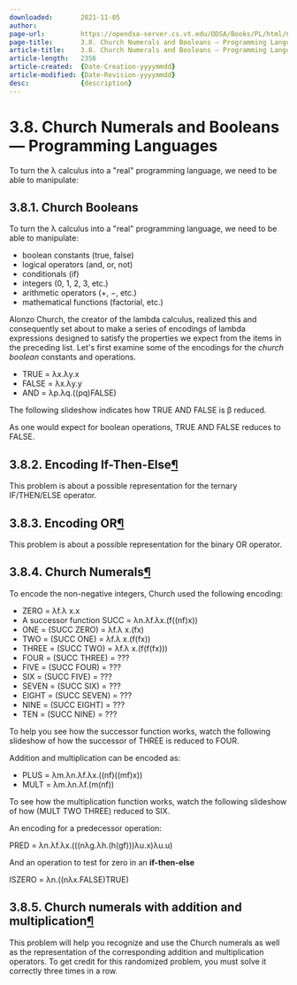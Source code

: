```yaml
---
downloaded:       2021-11-05
author:           
page-url:         https://opendsa-server.cs.vt.edu/ODSA/Books/PL/html/ChurchNumerals.html
page-title:       3.8. Church Numerals and Booleans — Programming Languages
article-title:    3.8. Church Numerals and Booleans — Programming Languages
article-length:   2356
article-created:  {Date-Creation-yyyymmdd}
article-modified: {Date-Revision-yyyymmdd}
desc:             {description}
---
```

# 3.8. Church Numerals and Booleans — Programming Languages

To turn the  λ calculus into a "real" programming language, we
need to be able to manipulate:
## 3.8.1. Church Booleans


To turn the λ calculus into a "real" programming language, we need to be able to manipulate:

-   boolean constants (true, false)
-   logical operators (and, or, not)
-   conditionals (if)
-   integers (0, 1, 2, 3, etc.)
-   arithmetic operators (+, −, etc.)
-   mathematical functions (factorial, etc.)

Alonzo Church, the creator of the lambda calculus, realized this and consequently set about to make a series of encodings of lambda expressions designed to satisfy the properties we expect from the items in the preceding list. Let's first examine some of the encodings for the *church boolean* constants and operations.

-   TRUE = λx.λy.x
-   FALSE = λx.λy.y
-   AND = λp.λq.((pq)FALSE)

The following slideshow indicates how TRUE AND FALSE is β reduced.

As one would expect for boolean operations, TRUE AND FALSE reduces to FALSE.

## 3.8.2. Encoding If-Then-Else[¶][2]

This problem is about a possible representation for the ternary IF/THEN/ELSE operator.

## 3.8.3. Encoding OR[¶][3]

This problem is about a possible representation for the binary OR operator.

## 3.8.4. Church Numerals[¶][4]

To encode the non-negative integers, Church used the following encoding:

-   ZERO = λf.λ x.x
-   A successor function SUCC = λn.λf.λx.(f((nf)x))
-   ONE = (SUCC ZERO) = λf.λ x.(fx)
-   TWO = (SUCC ONE) = λf.λ x.(f(fx))
-   THREE = (SUCC TWO) = λf.λ x.(f(f(fx)))
-   FOUR = (SUCC THREE) = ???
-   FIVE = (SUCC FOUR) = ???
-   SIX = (SUCC FIVE) = ???
-   SEVEN = (SUCC SIX) = ???
-   EIGHT = (SUCC SEVEN) = ???
-   NINE = (SUCC EIGHT) = ???
-   TEN = (SUCC NINE) = ???

To help you see how the successor function works, watch the following slideshow of how the successor of THREE is reduced to FOUR.

Addition and multiplication can be encoded as:

-   PLUS = λm.λn.λf.λx.((nf)((mf)x))
-   MULT = λm.λn.λf.(m(nf))

To see how the multiplication function works, watch the following slideshow of how (MULT TWO THREE) reduced to SIX.

An encoding for a predecessor operation:

PRED = λn.λf.λx.(((nλg.λh.(h(gf)))λu.x)λu.u)

And an operation to test for zero in an __if-then-else__

ISZERO = λn.((nλx.FALSE)TRUE)

## 3.8.5. Church numerals with addition and multiplication[¶][5]

This problem will help you recognize and use the Church numerals as well as the representation of the corresponding addition and multiplication operators. To get credit for this randomized problem, you must solve it correctly three times in a row.

[1]: https://opendsa-server.cs.vt.edu/ODSA/Books/PL/html/ChurchNumerals.html#church-booleans "Permalink to this headline"
[2]: https://opendsa-server.cs.vt.edu/ODSA/Books/PL/html/ChurchNumerals.html#encoding-if-then-else "Permalink to this headline"
[3]: https://opendsa-server.cs.vt.edu/ODSA/Books/PL/html/ChurchNumerals.html#encoding-or "Permalink to this headline"
[4]: https://opendsa-server.cs.vt.edu/ODSA/Books/PL/html/ChurchNumerals.html#church-numerals "Permalink to this headline"
[5]: https://opendsa-server.cs.vt.edu/ODSA/Books/PL/html/ChurchNumerals.html#church-numerals-with-addition-and-multiplication "Permalink to this headline"

